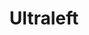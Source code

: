 ---
title: Ultraleft
crosslinks:
- marxism_101
- shitleftistssay
- leftcommunism
- FULLCOMMUNISM
- youtubefactsbot
- COMPLETEANARCHY
- socialism
- u_melem
- shittankiessay
- xkcd
- altright
- EnoughCommieSpam
- NegaRedditRedux
- AskTrumpSupporters
- rarepuppers
- vexillologycirclejerk
- surrealmemes
- trollabot
- bigdickproblems
- communism101
---